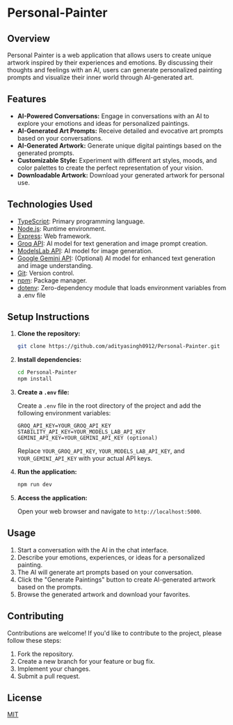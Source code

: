 # Personal-Painter

## Overview

Personal Painter is a web application that allows users to create unique artwork inspired by their experiences and emotions. By discussing their thoughts and feelings with an AI, users can generate personalized painting prompts and visualize their inner world through AI-generated art.

## Features

-   **AI-Powered Conversations:** Engage in conversations with an AI to explore your emotions and ideas for personalized paintings.
-   **AI-Generated Art Prompts:** Receive detailed and evocative art prompts based on your conversations.
-   **AI-Generated Artwork:** Generate unique digital paintings based on the generated prompts.
-   **Customizable Style:** Experiment with different art styles, moods, and color palettes to create the perfect representation of your vision.
-   **Downloadable Artwork:** Download your generated artwork for personal use.

## Technologies Used

-   [TypeScript](https://www.typescriptlang.org/): Primary programming language.
-   [Node.js](https://nodejs.org/): Runtime environment.
-   [Express](https://expressjs.com/): Web framework.
-   [Groq API](https://groq.com/): AI model for text generation and image prompt creation.
-   [ModelsLab API](https://modelslab.com/): AI model for image generation.
-   [Google Gemini API](https://ai.google.dev/): (Optional) AI model for enhanced text generation and image understanding.
-   [Git](https://git-scm.com/): Version control.
-   [npm](https://www.npmjs.com/): Package manager.
-   [dotenv](https://www.npmjs.com/package/dotenv): Zero-dependency module that loads environment variables from a .env file

## Setup Instructions

1.  **Clone the repository:**

    ```bash
    git clone https://github.com/adityasingh0912/Personal-Painter.git
    ```

2.  **Install dependencies:**

    ```bash
    cd Personal-Painter
    npm install
    ```

3.  **Create a `.env` file:**

    Create a `.env` file in the root directory of the project and add the following environment variables:

    ```
    GROQ_API_KEY=YOUR_GROQ_API_KEY
    STABILITY_API_KEY=YOUR_MODELS_LAB_API_KEY
    GEMINI_API_KEY=YOUR_GEMINI_API_KEY (optional)
    ```

    Replace `YOUR_GROQ_API_KEY`, `YOUR_MODELS_LAB_API_KEY`, and `YOUR_GEMINI_API_KEY` with your actual API keys.

4.  **Run the application:**

    ```bash
    npm run dev
    ```

5.  **Access the application:**

    Open your web browser and navigate to `http://localhost:5000`.

## Usage

1.  Start a conversation with the AI in the chat interface.
2.  Describe your emotions, experiences, or ideas for a personalized painting.
3.  The AI will generate art prompts based on your conversation.
4.  Click the "Generate Paintings" button to create AI-generated artwork based on the prompts.
5.  Browse the generated artwork and download your favorites.

## Contributing

Contributions are welcome! If you'd like to contribute to the project, please follow these steps:

1.  Fork the repository.
2.  Create a new branch for your feature or bug fix.
3.  Implement your changes.
4.  Submit a pull request.

## License

[MIT](LICENSE)
